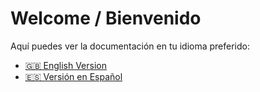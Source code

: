 # Welcome / Bienvenido

Aquí puedes ver la documentación en tu idioma preferido:

- [🇬🇧 English Version](README_EN.md)
- [🇪🇸 Versión en Español](README_ES.md)
